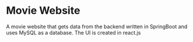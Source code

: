 # Movie Website
A movie website that gets data from the backend written in SpringBoot and uses MySQL as a database. The UI is created in react.js
